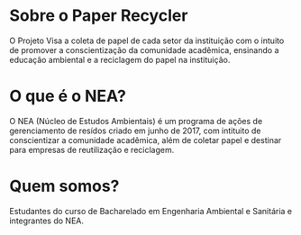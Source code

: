 # Sobre o Paper Recycler
O Projeto Visa a coleta de papel de cada setor da instituição com o intuito de promover a conscientização da comunidade acadêmica, ensinando a educação ambiental e a reciclagem do papel na instituição.
# O que é o NEA?
O NEA (Núcleo de Estudos Ambientais) é um programa de ações de gerenciamento de resídos criado em junho de 2017, com intituito de conscientizar a comunidade acadêmica, além de coletar papel e destinar para empresas de reutilização e reciclagem.
# Quem somos?
Estudantes do curso de Bacharelado em Engenharia Ambiental e Sanitária e integrantes do NEA.
